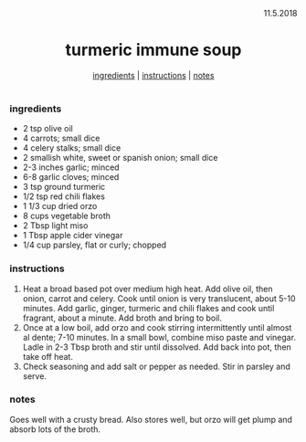 <p align="right">11.5.2018</p>

<h1 align="center">turmeric immune soup</h1>

<div align="center">
  <a href="#ingredients">ingredients</a> | 
  <a href="#instructions">instructions</a> | 
  <a href="#notes">notes</a>
</div>
<br>

### ingredients
- 2 tsp olive oil
- 4 carrots; small dice
- 4 celery stalks; small dice
- 2 smallish white, sweet or spanish onion; small dice
- 2-3 inches garlic; minced
- 6-8 garlic cloves; minced
- 3 tsp ground turmeric 
- 1/2 tsp red chili flakes
- 1 1/3 cup dried orzo
- 8 cups vegetable broth
- 2 Tbsp light miso
- 1 Tbsp apple cider vinegar
- 1/4 cup parsley, flat or curly; chopped

### instructions
1. Heat a broad based pot over medium high heat.  Add olive oil, then onion, carrot and celery.  Cook until onion is 
very translucent, about 5-10 minutes. Add garlic, ginger, turmeric and chili flakes and cook until fragrant, about a 
minute.  Add broth and bring to boil. 
1. Once at a low boil, add orzo and cook stirring intermittently until almost al dente; 7-10 minutes.  In a small bowl, 
combine miso paste and vinegar.  Ladle in 2-3 Tbsp broth and stir until dissolved.  Add back into pot, then take off 
heat.
1. Check seasoning and add salt or pepper as needed. Stir in parsley and serve.  

### notes
Goes well with a crusty bread. Also stores well, but orzo will get plump and absorb 
lots of the broth.
